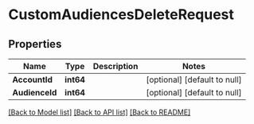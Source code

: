 # CustomAudiencesDeleteRequest

## Properties
Name | Type | Description | Notes
------------ | ------------- | ------------- | -------------
**AccountId** | **int64** |  | [optional] [default to null]
**AudienceId** | **int64** |  | [optional] [default to null]

[[Back to Model list]](../README.md#documentation-for-models) [[Back to API list]](../README.md#documentation-for-api-endpoints) [[Back to README]](../README.md)


